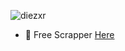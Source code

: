 

<p align="left"> <img src="https://komarev.com/ghpvc/?username=diezxr&label=Profile%20views&color=0e75b6&style=flat" alt="diezxr" /> </p>



- 🤡 Free Scrapper [Here](https://t.me/JennaScrap)

 
